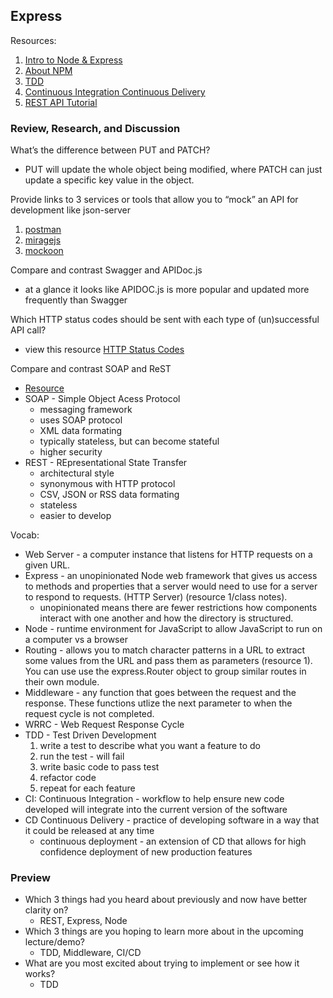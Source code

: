## Express

Resources:
1. [Intro to Node & Express](https://developer.mozilla.org/en-US/docs/Learn/Server-side/Express_Nodejs/Introduction)
2. [About NPM](https://docs.npmjs.com/about-npm)
3. [TDD](https://www.agilealliance.org/glossary/tdd/#q=~(infinite~false~filters~(postType~(~'page~'post~'aa_book~'aa_event_session~'aa_experience_report~'aa_glossary~'aa_research_paper~'aa_video)~tags~(~'tdd))~searchTerm~'~sort~false~sortDirection~'asc~page~1))
4. [Continuous Integration Continuous Delivery](https://www.youtube.com/watch?v=xSv_m3KhUO8)
5. [REST API Tutorial](https://restfulapi.net/http-status-codes/)

### Review, Research, and Discussion
What’s the difference between PUT and PATCH?
- PUT will update the whole object being modified, where PATCH can just update a specific key value in the object.

Provide links to 3 services or tools that allow you to “mock” an API for development like json-server
1. [postman](https://www.postman.com/features/mock-api/)
2. [miragejs](https://miragejs.com/)
3. [mockoon](https://mockoon.com/)

Compare and contrast Swagger and APIDoc.js
- at a glance it looks like APIDOC.js is more popular and updated more frequently than Swagger

Which HTTP status codes should be sent with each type of (un)successful API call?
- view this resource [HTTP Status Codes](https://restfulapi.net/http-status-codes/)

Compare and contrast SOAP and ReST
- [Resource](https://restfulapi.net/soap-vs-rest-apis/)
- SOAP - Simple Object Acess Protocol
   - messaging framework
   - uses SOAP protocol
   - XML data formating
   - typically stateless, but can become stateful
   - higher security
- REST - REpresentational State Transfer 
   - architectural style
   - synonymous with HTTP protocol
   - CSV, JSON or RSS data formating
   - stateless
   - easier to develop

Vocab:
- Web Server - a computer instance that listens for HTTP requests on a given URL.
- Express - an unopinionated Node web framework that gives us access to methods and properties that a server would need to use for a server to respond to requests. (HTTP Server) (resource 1/class notes).
  - unopinionated means there are fewer restrictions how components interact with one another and how the directory is structured.
- Node - runtime environment for JavaScript to allow JavaScript to run on a computer vs a browser
- Routing - allows you to match character patterns in a URL to extract some values from the URL and pass them as parameters (resource 1). You can use use the express.Router object to group similar routes in their own module.
- Middleware - any function that goes between the request and the response. These functions utlize the next parameter to when the request cycle is not completed.
- WRRC - Web Request Response Cycle
- TDD - Test Driven Development
  1. write a test to describe what you want a feature to do
  2. run the test - will fail
  3. write basic code to pass test
  4. refactor code
  5. repeat for each feature
- CI: Continuous Integration - workflow to help ensure new code developed will integrate into the current version of the software
- CD Continuous Delivery - practice of developing software in a way that it could be released at any time
  - continuous deployment - an extension of CD that allows for high confidence deployment of new production features

### Preview
- Which 3 things had you heard about previously and now have better clarity on?
  - REST, Express, Node
- Which 3 things are you hoping to learn more about in the upcoming lecture/demo?
  - TDD, Middleware, CI/CD
- What are you most excited about trying to implement or see how it works?
  - TDD
